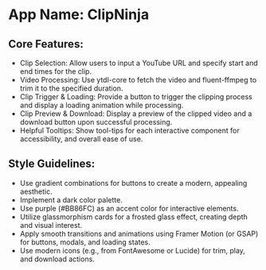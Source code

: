 # **App Name**: ClipNinja

## Core Features:

- Clip Selection: Allow users to input a YouTube URL and specify start and end times for the clip.
- Video Processing: Use ytdl-core to fetch the video and fluent-ffmpeg to trim it to the specified duration.
- Clip Trigger & Loading: Provide a button to trigger the clipping process and display a loading animation while processing.
- Clip Preview & Download: Display a preview of the clipped video and a download button upon successful processing.
- Helpful Tooltips: Show tool-tips for each interactive component for accessibility, and overall ease of use.

## Style Guidelines:

- Use gradient combinations for buttons to create a modern, appealing aesthetic.
- Implement a dark color palette.
- Use purple (#BB86FC) as an accent color for interactive elements.
- Utilize glassmorphism cards for a frosted glass effect, creating depth and visual interest.
- Apply smooth transitions and animations using Framer Motion (or GSAP) for buttons, modals, and loading states.
- Use modern icons (e.g., from FontAwesome or Lucide) for trim, play, and download actions.
